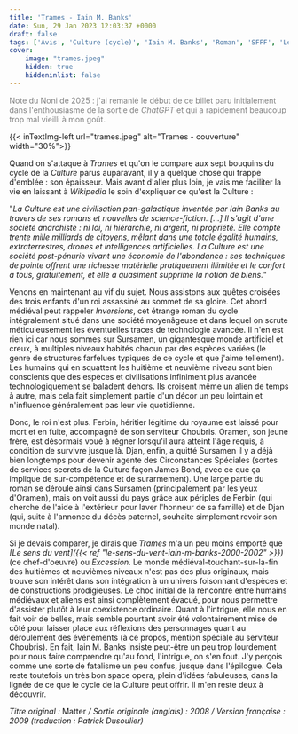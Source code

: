 ```yaml
---
title: 'Trames - Iain M. Banks'
date: Sun, 29 Jan 2023 12:03:37 +0000
draft: false
tags: ['Avis', 'Culture (cycle)', 'Iain M. Banks', 'Roman', 'SFFF', 'Le Livre de Poche']
cover: 
    image: "trames.jpeg"
    hidden: true
    hiddeninlist: false
---
```


<span style="color:grey">Note du Noni de 2025 : j'ai remanié le début de ce billet paru initialement dans l'enthousiasme de la sortie de *ChatGPT* et qui a rapidement beaucoup trop mal vieilli à mon goût.</span>

{{< inTextImg-left url="trames.jpeg" alt="Trames - couverture" width="30%">}}

Quand on s'attaque à _Trames_ et qu'on le compare aux sept bouquins du cycle de la _Culture_ parus auparavant, il y a quelque chose qui frappe d'emblée : son épaisseur. Mais avant d'aller plus loin, je vais me faciliter la vie en laissant à *Wikipedia* le soin d'expliquer ce qu'est la Culture :

"_La Culture est une civilisation pan-galactique inventée par Iain Banks au travers de ses romans et nouvelles de science-fiction. [...] Il s'agit d'une société anarchiste : ni loi, ni hiérarchie, ni argent, ni propriété. Elle compte trente mille milliards de citoyens, mêlant dans une totale égalité humains, extraterrestres, drones et intelligences artificielles. La Culture est une société post-pénurie vivant une économie de l'abondance : ses techniques de pointe offrent une richesse matérielle pratiquement illimitée et le confort à tous, gratuitement, et elle a quasiment supprimé la notion de biens._"

Venons en maintenant au vif du sujet. Nous assistons aux quêtes croisées des trois enfants d'un roi assassiné au sommet de sa gloire. Cet abord médiéval peut rappeler _Inversions_, cet étrange roman du cycle intégralement situé dans une société moyenâgeuse et dans lequel on scrute méticuleusement les éventuelles traces de technologie avancée. Il n'en est rien ici car nous sommes sur Sursamen, un gigantesque monde artificiel et creux, à multiples niveaux habités chacun par des espèces variées (le genre de structures farfelues typiques de ce cycle et que j'aime tellement). Les humains qui en squattent les huitième et neuvième niveau sont bien conscients que des espèces et civilisations infiniment plus avancée technologiquement se baladent dehors. Ils croisent même un alien de temps à autre, mais cela fait simplement partie d'un décor un peu lointain et n'influence généralement pas leur vie quotidienne.

Donc, le roi n'est plus. Ferbin, héritier légitime du royaume est laissé pour mort et en fuite, accompagné de son serviteur Choubris. Oramen, son jeune frère, est désormais voué à régner lorsqu'il aura atteint l'âge requis, à condition de survivre jusque là. Djan, enfin, a quitté Sursamen il y a déjà bien longtemps pour devenir agente des Circonstances Spéciales (sortes de services secrets de la Culture façon James Bond, avec ce que ça implique de sur-compétence et de surarmement). Une large partie du roman se déroule ainsi dans Sursamen (principalement par les yeux d'Oramen), mais on voit aussi du pays grâce aux périples de Ferbin (qui cherche de l'aide à l'extérieur pour laver l'honneur de sa famille) et de Djan (qui, suite à l'annonce du décès paternel, souhaite simplement revoir son monde natal).

Si je devais comparer, je dirais que _Trames_ m'a un peu moins emporté que _[Le sens du vent]({{< ref "le-sens-du-vent-iain-m-banks-2000-2002" >}})_ (ce chef-d'oeuvre) ou _Excession_. Le monde médiéval-touchant-sur-la-fin des huitièmes et neuvièmes niveaux n'est pas des plus originaux, mais trouve son intérêt dans son intégration à un univers foisonnant d'espèces et de constructions prodigieuses. Le choc initial de la rencontre entre humains médiévaux et aliens est ainsi complètement évacué, pour nous permettre d'assister plutôt à leur coexistence ordinaire. Quant à l'intrigue, elle nous en fait voir de belles, mais semble pourtant avoir été volontairement mise de côté pour laisser place aux réflexions des personnages quant au déroulement des événements (à ce propos, mention spéciale au serviteur Choubris). En fait, Iain M. Banks insiste peut-être un peu trop lourdement pour nous faire comprendre qu'au fond, l'intrigue, on s'en fout. J'y perçois comme une sorte de fatalisme un peu confus, jusque dans l'épilogue. Cela reste toutefois un très bon space opera, plein d'idées fabuleuses, dans la lignée de ce que le cycle de la Culture peut offrir. Il m'en reste deux à découvrir.

_Titre original :_ Matter _/ Sortie originale (anglais) : 2008 / Version française : 2009 (traduction : Patrick Dusoulier)_